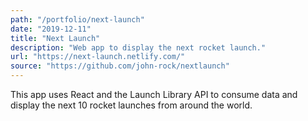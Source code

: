 ```yaml
---
path: "/portfolio/next-launch"
date: "2019-12-11"
title: "Next Launch"
description: "Web app to display the next rocket launch."
url: "https://next-launch.netlify.com/"
source: "https://github.com/john-rock/nextlaunch"
---
```


This app uses React and the Launch Library API to consume data and display the next 10 rocket launches from around the world.

